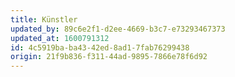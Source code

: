 ```yaml
---
title: Künstler
updated_by: 89c6e2f1-d2ee-4669-b3c7-e73293467373
updated_at: 1600791312
id: 4c5919ba-ba43-42ed-8ad1-7fab76299438
origin: 21f9b836-f311-44ad-9895-7866e78f6d92
---
```

